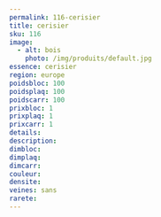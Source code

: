 ```yaml
---
permalink: 116-cerisier
title: cerisier
sku: 116
image: 
  - alt: bois
    photo: /img/produits/default.jpg
essence: cerisier
region: europe
poidsbloc: 100
poidsplaq: 100
poidscarr: 100
prixbloc: 1
prixplaq: 1
prixcarr: 1
details: 
description: 
dimbloc: 
dimplaq: 
dimcarr: 
couleur: 
densite: 
veines: sans
rarete: 
---
```

